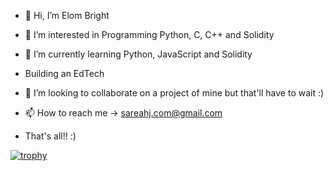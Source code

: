 - 👋 Hi, I’m Elom Bright

- 👀 I’m interested in Programming Python, C, C++ and Solidity

- 🌱 I’m currently learning Python, JavaScript and Solidity

- Building an EdTech

- 💞️ I’m looking to collaborate on a project of mine but that'll have to wait :)

- 📫 How to reach me -> sareahj.com@gmail.com

- That's all!! :)



[![trophy](https://github-profile-trophy.vercel.app/?username=cakezero)](https://github.com/ryo-ma/github-profile-trophy)
<!---
Cakezero/Cakezero is a ✨ special ✨ repository because its `README.md` (this file) appears on your GitHub profile.
You can click the Preview link to take a look at your changes.
--->
